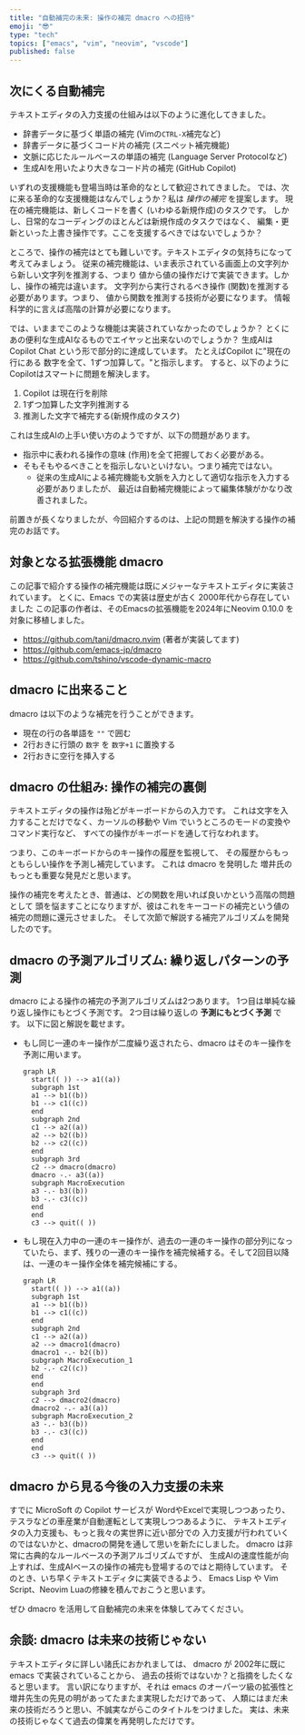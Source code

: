 ```yaml
---
title: "自動補完の未来: 操作の補完 dmacro への招待"
emoji: "😎"
type: "tech"
topics: ["emacs", "vim", "neovim", "vscode"]
published: false
---
```


## 次にくる自動補完

テキストエディタの入力支援の仕組みは以下のように進化してきました。

- 辞書データに基づく単語の補完 (Vimの`CTRL-X`補完など)
- 辞書データに基づくコード片の補完 (スニペット補完機能)
- 文脈に応じたルールベースの単語の補完 (Language Server Protocolなど)
- 生成AIを用いたより大きなコード片の補完 (GitHub Copilot)

いずれの支援機能も登場当時は革命的なとして歓迎されてきました。
では、次に来る革命的な支援機能はなんでしょうか？私は *操作の補完* を提案します。
現在の補完機能は、新しくコードを書く (いわゆる新規作成)のタスクです。
しかし、日常的なコーディングのほとんどは新規作成のタスクではなく、
編集・更新といった上書き操作です。ここを支援するべきではないでしょうか？

ところで、操作の補完はとても難しいです。テキストエディタの気持ちになって考えてみましょう。
従来の補完機能は、いま表示されている画面上の文字列から新しい文字列を推測する、つまり
値から値の操作だけで実装できます。しかし、操作の補完は違います。
文字列から実行されるべき操作 (関数)を推測する必要があります。つまり、
値から関数を推測する技術が必要になります。
情報科学的に言えば高階の計算が必要になります。

では、いままでこのような機能は実装されていなかったのでしょうか？
とくにあの便利な生成AIなるものでエイヤッと出来ないのでしょうか？
生成AIは Copilot Chat という形で部分的に達成しています。
たとえばCopilot に"現在の行にある 数字を全て、1ずつ加算して。"と指示します。
すると、以下のようにCopilotはスマートに問題を解決します。

1. Copilot は現在行を削除
2. 1ずつ加算した文字列推測する
3. 推測した文字で補完する(新規作成のタスク)

これは生成AIの上手い使い方のようですが、以下の問題があります。

- 指示中に表われる操作の意味 (作用)を全て把握しておく必要がある。
- そもそもやるべきことを指示しないといけない。つまり補完ではない。
  - 従来の生成AIによる補完機能も文脈を入力として適切な指示を入力する必要がありましたが、
    最近は自動補完機能によって編集体験がかなり改善されました。

前置きが長くなりましたが、今回紹介するのは、上記の問題を解決する操作の補完のお話です。

## 対象となる拡張機能 dmacro

この記事で紹介する操作の補完機能は既にメジャーなテキストエディタに実装されています。
とくに、Emacs での実装は歴史が古く 2000年代から存在していました
この記事の作者は、そのEmacsの拡張機能を2024年にNeovim 0.10.0 を対象に移植しました。

- https://github.com/tani/dmacro.nvim (著者が実装してます)
- https://github.com/emacs-jp/dmacro
- https://github.com/tshino/vscode-dynamic-macro

## dmacro に出来ること

dmacro は以下のような補完を行うことができます。

- 現在の行の各単語を `""` で囲む
- 2行おきに行頭の `数字` を `数字+1` に置換する
- 2行おきに空行を挿入する

## dmacro の仕組み: 操作の補完の裏側

テキストエディタの操作は殆どがキーボードからの入力です。
これは文字を入力することだけでなく、カーソルの移動や
Vim でいうところのモードの変換やコマンド実行など、
すべての操作がキーボードを通して行なわれます。

つまり、このキーボードからのキー操作の履歴を監視して、
その履歴からもっともらしい操作を予測し補完しています。
これは dmacro を発明した 増井氏のもっとも重要な発見だと思います。

操作の補完を考えたとき、普通は、どの関数を用いれば良いかという高階の問題として
頭を悩ますことになりますが、彼はこれをキーコードの補完という値の補完の問題に還元させました。
そして次節で解説する補完アルゴリズムを開発したのです。

## dmacro の予測アルゴリズム: 繰り返しパターンの予測

dmacro による操作の補完の予測アルゴリズムは2つあります。
1つ目は単純な繰り返し操作にもとづく予測です。
2つ目は繰り返しの **予測にもとづく予測** です。
以下に図と解説を載せます。

- もし同じ一連のキー操作が二度繰り返されたら、dmacro はそのキー操作を予測に用います。
  ```mermaid
  graph LR
    start(( )) --> a1((a))
    subgraph 1st
    a1 --> b1((b))
    b1 --> c1((c))
    end
    subgraph 2nd
    c1 --> a2((a))
    a2 --> b2((b))
    b2 --> c2((c))
    end
    subgraph 3rd
    c2 --> dmacro(dmacro)
    dmacro -.- a3((a))
    subgraph MacroExecution
    a3 -.- b3((b))
    b3 -.- c3((c))
    end
    end
    c3 --> quit(( ))
  ```

- もし現在入力中の一連のキー操作が、過去の一連のキー操作の部分列になっていたら、まず、残りの一連のキー操作を補完候補する。そして2回目以降は、一連のキー操作全体を補完候補にする。
  ```mermaid
  graph LR
    start(( )) --> a1((a))
    subgraph 1st
    a1 --> b1((b))
    b1 --> c1((c))
    end
    subgraph 2nd
    c1 --> a2((a))
    a2 --> dmacro1(dmacro)
    dmacro1 -.- b2((b))
    subgraph MacroExecution_1
    b2 -.- c2((c))
    end
    end
    subgraph 3rd
    c2 --> dmacro2(dmacro)
    dmacro2 -.- a3((a))
    subgraph MacroExecution_2
    a3 -.- b3((b))
    b3 -.- c3((c))
    end
    end
    c3 --> quit(( ))
  ```

## dmacro から見る今後の入力支援の未来

すでに MicroSoft の Copilot サービスが
WordやExcelで実現しつつあったり、
テスラなどの車産業が自動運転として実現しつつあるように、
テキストエディタの入力支援も、もっと我々の実世界に近い部分での
入力支援が行われていくのではないかと、dmacroの開発を通して思いを新たにしました。
dmacro は非常に古典的なルールベースの予測アルゴリズムですが、
生成AIの速度性能が向上すれば、生成AIベースの操作の補完も登場するのではと期待しています。
そのとき、いち早くテキストエディタに実装できるよう、
Emacs Lisp や Vim Script、Neovim Luaの修練を積んでおこうと思います。

ぜひ dmacro を活用して自動補完の未来を体験してみてください。

## 余談: dmacro は未来の技術じゃない

テキストエディタに詳しい諸氏におかれましては、
dmacro が 2002年に既に emacs で実装されていることから、
過去の技術ではないか？と指摘をしたくなると思います。
言い訳になりますが、それは emacs のオーパーツ級の拡張性と
増井先生の先見の明があってたまたま実現しただけであって、
人類にはまだ未来の技術だろうと思い、不誠実ながらこのタイトルをつけました。
実は、未来の技術じゃなくて過去の偉業を再発明しただけです。
